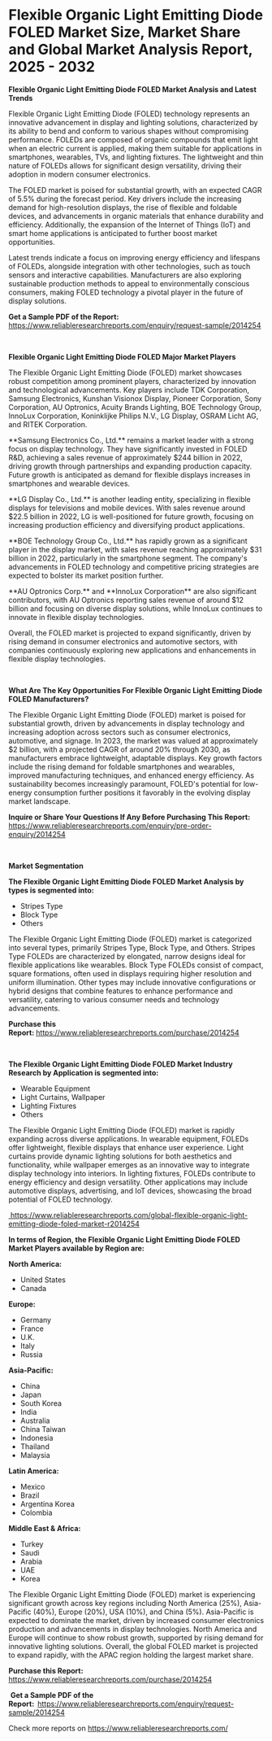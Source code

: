 <p><h1>Flexible Organic Light Emitting Diode FOLED Market Size, Market Share and Global Market Analysis Report, 2025 - 2032</h1></p><p><strong>Flexible Organic Light Emitting Diode FOLED Market Analysis and Latest Trends</strong></p>
<p><p>Flexible Organic Light Emitting Diode (FOLED) technology represents an innovative advancement in display and lighting solutions, characterized by its ability to bend and conform to various shapes without compromising performance. FOLEDs are composed of organic compounds that emit light when an electric current is applied, making them suitable for applications in smartphones, wearables, TVs, and lighting fixtures. The lightweight and thin nature of FOLEDs allows for significant design versatility, driving their adoption in modern consumer electronics.</p><p>The FOLED market is poised for substantial growth, with an expected CAGR of 5.5% during the forecast period. Key drivers include the increasing demand for high-resolution displays, the rise of flexible and foldable devices, and advancements in organic materials that enhance durability and efficiency. Additionally, the expansion of the Internet of Things (IoT) and smart home applications is anticipated to further boost market opportunities.</p><p>Latest trends indicate a focus on improving energy efficiency and lifespans of FOLEDs, alongside integration with other technologies, such as touch sensors and interactive capabilities. Manufacturers are also exploring sustainable production methods to appeal to environmentally conscious consumers, making FOLED technology a pivotal player in the future of display solutions.</p></p>
<p><strong>Get a Sample PDF of the Report:&nbsp;</strong> <a href="https://www.reliableresearchreports.com/enquiry/request-sample/2014254?utm_campaign=3252&utm_medium=2&utm_source=Github&utm_content=ia&utm_term=29032025&utm_id=flexible-organic-light-emitting-diode-foled">https://www.reliableresearchreports.com/enquiry/request-sample/2014254</a></p>
<p>&nbsp;</p>
<p><strong>Flexible Organic Light Emitting Diode FOLED Major Market Players</strong></p>
<p><p>The Flexible Organic Light Emitting Diode (FOLED) market showcases robust competition among prominent players, characterized by innovation and technological advancements. Key players include TDK Corporation, Samsung Electronics, Kunshan Visionox Display, Pioneer Corporation, Sony Corporation, AU Optronics, Acuity Brands Lighting, BOE Technology Group, InnoLux Corporation, Koninklijke Philips N.V., LG Display, OSRAM Licht AG, and RITEK Corporation.</p><p>**Samsung Electronics Co., Ltd.** remains a market leader with a strong focus on display technology. They have significantly invested in FOLED R&D, achieving a sales revenue of approximately $244 billion in 2022, driving growth through partnerships and expanding production capacity. Future growth is anticipated as demand for flexible displays increases in smartphones and wearable devices.</p><p>**LG Display Co., Ltd.** is another leading entity, specializing in flexible displays for televisions and mobile devices. With sales revenue around $22.5 billion in 2022, LG is well-positioned for future growth, focusing on increasing production efficiency and diversifying product applications.</p><p>**BOE Technology Group Co., Ltd.** has rapidly grown as a significant player in the display market, with sales revenue reaching approximately $31 billion in 2022, particularly in the smartphone segment. The company's advancements in FOLED technology and competitive pricing strategies are expected to bolster its market position further.</p><p>**AU Optronics Corp.** and **InnoLux Corporation** are also significant contributors, with AU Optronics reporting sales revenue of around $12 billion and focusing on diverse display solutions, while InnoLux continues to innovate in flexible display technologies.</p><p>Overall, the FOLED market is projected to expand significantly, driven by rising demand in consumer electronics and automotive sectors, with companies continuously exploring new applications and enhancements in flexible display technologies.</p></p>
<p>&nbsp;</p>
<p><strong>What Are The Key Opportunities For Flexible Organic Light Emitting Diode FOLED Manufacturers?</strong></p>
<p><p>The Flexible Organic Light Emitting Diode (FOLED) market is poised for substantial growth, driven by advancements in display technology and increasing adoption across sectors such as consumer electronics, automotive, and signage. In 2023, the market was valued at approximately $2 billion, with a projected CAGR of around 20% through 2030, as manufacturers embrace lightweight, adaptable displays. Key growth factors include the rising demand for foldable smartphones and wearables, improved manufacturing techniques, and enhanced energy efficiency. As sustainability becomes increasingly paramount, FOLED's potential for low-energy consumption further positions it favorably in the evolving display market landscape.</p></p>
<p><strong>Inquire or Share Your Questions If Any Before Purchasing This Report:</strong> <a href="https://www.reliableresearchreports.com/enquiry/pre-order-enquiry/2014254?utm_campaign=3252&utm_medium=2&utm_source=Github&utm_content=ia&utm_term=29032025&utm_id=flexible-organic-light-emitting-diode-foled">https://www.reliableresearchreports.com/enquiry/pre-order-enquiry/2014254</a></p>
<p>&nbsp;</p>
<p><strong>Market Segmentation</strong></p>
<p><strong>The Flexible Organic Light Emitting Diode FOLED Market Analysis by types is segmented into:</strong></p>
<p><ul><li>Stripes Type</li><li>Block Type</li><li>Others</li></ul></p>
<p><p>The Flexible Organic Light Emitting Diode (FOLED) market is categorized into several types, primarily Stripes Type, Block Type, and Others. Stripes Type FOLEDs are characterized by elongated, narrow designs ideal for flexible applications like wearables. Block Type FOLEDs consist of compact, square formations, often used in displays requiring higher resolution and uniform illumination. Other types may include innovative configurations or hybrid designs that combine features to enhance performance and versatility, catering to various consumer needs and technology advancements.</p></p>
<p><strong>Purchase this Report:&nbsp;</strong><a href="https://www.reliableresearchreports.com/purchase/2014254?utm_campaign=3252&utm_medium=2&utm_source=Github&utm_content=ia&utm_term=29032025&utm_id=flexible-organic-light-emitting-diode-foled">https://www.reliableresearchreports.com/purchase/2014254</a></p>
<p>&nbsp;</p>
<p><strong>The Flexible Organic Light Emitting Diode FOLED Market Industry Research by Application is segmented into:</strong></p>
<p><ul><li>Wearable Equipment</li><li>Light Curtains, Wallpaper</li><li>Lighting Fixtures</li><li>Others</li></ul></p>
<p><p>The Flexible Organic Light Emitting Diode (FOLED) market is rapidly expanding across diverse applications. In wearable equipment, FOLEDs offer lightweight, flexible displays that enhance user experience. Light curtains provide dynamic lighting solutions for both aesthetics and functionality, while wallpaper emerges as an innovative way to integrate display technology into interiors. In lighting fixtures, FOLEDs contribute to energy efficiency and design versatility. Other applications may include automotive displays, advertising, and IoT devices, showcasing the broad potential of FOLED technology.</p></p>
<p><a href="https://www.reliableresearchreports.com/global-flexible-organic-light-emitting-diode-foled-market-r2014254?utm_campaign=3252&utm_medium=2&utm_source=Github&utm_content=ia&utm_term=29032025&utm_id=flexible-organic-light-emitting-diode-foled">&nbsp;https://www.reliableresearchreports.com/global-flexible-organic-light-emitting-diode-foled-market-r2014254</a></p>
<p><strong>In terms of Region, the Flexible Organic Light Emitting Diode FOLED Market Players available by Region are:</strong></p>
<p>
    <p> <strong> North America: </strong>
        <ul>
            <li>United States</li>
            <li>Canada</li>
        </ul>
        </p> 
    <p> <strong> Europe: </strong>
        <ul>
            <li>Germany</li>
            <li>France</li>
            <li>U.K.</li>
            <li>Italy</li>
            <li>Russia</li>
        </ul>
        </p> 
    <p> <strong> Asia-Pacific: </strong>
        <ul>
            <li>China</li>
            <li>Japan</li>
            <li>South Korea</li>
            <li>India</li>
            <li>Australia</li>
            <li>China Taiwan</li>
            <li>Indonesia</li>
            <li>Thailand</li>
            <li>Malaysia</li>
        </ul>
        </p> 
    <p> <strong> Latin America: </strong>
        <ul>
            <li>Mexico</li>
            <li>Brazil</li>
            <li>Argentina Korea</li>
            <li>Colombia</li>
        </ul>
        </p> 
    <p> <strong> Middle East & Africa: </strong>
        <ul>
            <li>Turkey</li>
            <li>Saudi</li>
            <li>Arabia</li>
            <li>UAE</li>
            <li>Korea</li>
        </ul>
    </p>
    </p>
<p><p>The Flexible Organic Light Emitting Diode (FOLED) market is experiencing significant growth across key regions including North America (25%), Asia-Pacific (40%), Europe (20%), USA (10%), and China (5%). Asia-Pacific is expected to dominate the market, driven by increased consumer electronics production and advancements in display technologies. North America and Europe will continue to show robust growth, supported by rising demand for innovative lighting solutions. Overall, the global FOLED market is projected to expand rapidly, with the APAC region holding the largest market share.</p></p>
<p><strong>Purchase this Report: </strong><a href="https://www.reliableresearchreports.com/purchase/2014254?utm_campaign=3252&utm_medium=2&utm_source=Github&utm_content=ia&utm_term=29032025&utm_id=flexible-organic-light-emitting-diode-foled">https://www.reliableresearchreports.com/purchase/2014254</a></p>
<p>&nbsp;<strong>Get a Sample PDF of the Report:&nbsp;&nbsp;</strong><a href="https://www.reliableresearchreports.com/enquiry/request-sample/2014254?utm_campaign=3252&utm_medium=2&utm_source=Github&utm_content=ia&utm_term=29032025&utm_id=flexible-organic-light-emitting-diode-foled">https://www.reliableresearchreports.com/enquiry/request-sample/2014254</a></p>
<p><strong></strong></p>
<p>Check more reports on <a href="https://www.reliableresearchreports.com/?utm_campaign=3252&utm_medium=2&utm_source=Github&utm_content=ia&utm_term=29032025&utm_id=flexible-organic-light-emitting-diode-foled">https://www.reliableresearchreports.com/</a></p>